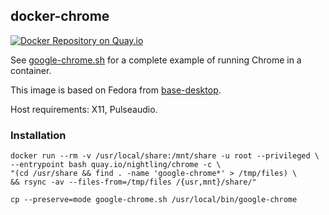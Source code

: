 ## docker-chrome

[![Docker Repository on Quay.io](https://quay.io/repository/nightling/chrome/status "Docker Repository on Quay.io")](https://quay.io/repository/nightling/chrome)

See [google-chrome.sh](google-chrome.sh) for a complete example of running Chrome in a container.

This image is based on Fedora from [base-desktop](/_desktop/base-desktop).

Host requirements: X11, Pulseaudio.

### Installation

```
docker run --rm -v /usr/local/share:/mnt/share -u root --privileged \
--entrypoint bash quay.io/nightling/chrome -c \
"(cd /usr/share && find . -name 'google-chrome*' > /tmp/files) \
&& rsync -av --files-from=/tmp/files /{usr,mnt}/share/"
```
```
cp --preserve=mode google-chrome.sh /usr/local/bin/google-chrome
```
